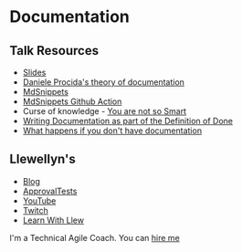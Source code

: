 # Documentation
## Talk Resources

* [Slides](https://github.com/isidore/Talks/blob/master/Slides/Documentation.pptx)
* [Daniele Procida's theory of documentation](https://documentation.divio.com/)
* [MdSnippets](http://mdsnippets.com/)
* [MdSnippets Github Action](https://github.com/approvals/ApprovalTests.Java/blob/master/.github/workflows/updateMarkdown.yml#L1)
* Curse of knowledge - [You are not so Smart](https://youarenotsosmart.com/2017/07/20/yanss-103-desirability-bias/)
* [Writing Documentation as part of the Definition of Done](https://www.youtube.com/watch?v=Gms8GijwO9Q)
* [What happens if you don't have documentation](https://youtu.be/FbC2TjSKHXc?t=299)



## Llewellyn's<!-- include: llewellyn.md -->

* [Blog](https://llewellynfalco.blogspot.com/)
* [ApprovalTests](https://github.com/approvals/)
* [YouTube](https://www.youtube.com/user/isidoreus/videos)
* [Twitch](https://www.twitch.tv/llewellynfalco)
* [Learn With Llew](https://github.com/LearnWithLlew)

I'm a Technical Agile Coach. You can [hire me](http://llewellynfalco.blogspot.com/p/hire-me.html)
<!-- endInclude -->

